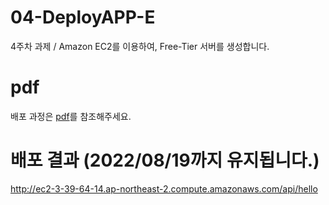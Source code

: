 # 04-DeployAPP-E
4주차 과제 / Amazon EC2를 이용하여, Free-Tier 서버를 생성합니다.

# pdf
배포 과정은 [pdf](https://github.com/pre-onboarding-backend-E/04-DeployAPP-E/blob/haneul/aws%20%EB%B0%B0%ED%8F%AC.pdf)를 참조해주세요.

# 배포 결과 (2022/08/19까지 유지됩니다.)
http://ec2-3-39-64-14.ap-northeast-2.compute.amazonaws.com/api/hello
